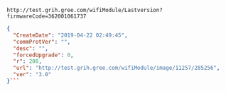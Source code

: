 `http://test.grih.gree.com/wifiModule/Lastversion?firmwareCode=362001061737`

```json
{
  "CreateDate": "2019-04-22 02:49:45",
  "commProtVer": "",
  "desc": "",
  "forcedUpgrade": 0,
  "r": 200,
  "url": "http://test.grih.gree.com/wifiModule/image/11257/285256",
  "ver": "3.0"
}```